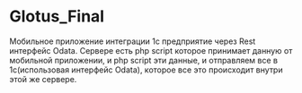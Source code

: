 # Glotus_Final

Мобильное приложение интеграции 1с предприятие через Rest интерфейс Odata. Cервере есть php script которое принимает  данную от мобильной приложении, и php script  эти данные, и отправляем все в 1с(использовая интерфейс Odata), 
которое все это происходит внутри этой же сервере.



